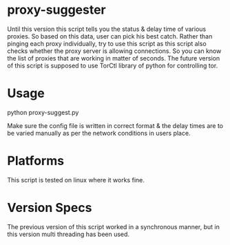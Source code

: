 proxy-suggester
===============

Until this version this script tells you the status & delay time of various proxies. So based on this data, user can pick his best catch. Rather
than pinging each proxy individually, try to use this script as this script also checks whether the proxy server is allowing connections.
So you can know the list of proxies that are working in matter of seconds. The future version of this script is supposed to use TorCtl
library of python for controlling tor.

Usage 
=====

python proxy-suggest.py

Make sure the config file is written in correct format & the delay times are to be varied manually as per the network conditions in users place.


Platforms 
=========
This script is tested on linux where it works fine. 


Version Specs
=============

The previous version of this script worked in a synchronous manner, but in this version multi threading has been used.
